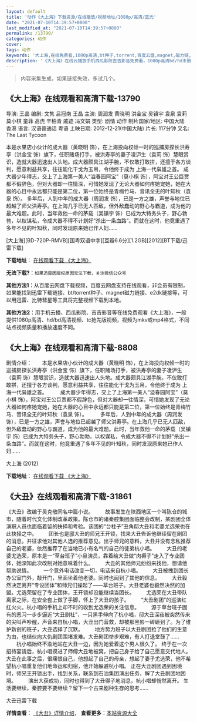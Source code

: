 ```yaml
---
layout: default
title: '动作《大上海》下载资源/在线播放/视频地址/1080p/高清/蓝光'
date: "2021-07-10T14:39:57+0800"
last_modified_at: "2021-07-10T14:39:57+0800"
permalink: /13790/
categories: 动作
cover:
tags: 动作
keywords: '大上海,在线免费看,1080p高清,bt种子,torrent,百度云盘,magnet,磁力链,迅雷下载资源'
description: '《大上海》在线云播放手机西瓜影院吉吉影音免费看，1080p高清bd/hd未删减完整版和tc抢先枪版，mkv/mp4格式，附带bt/torrent种子、magnet/磁力链、百度云盘、网盘资源迅雷下载链接'
---
```


>内容采集生成，如果链接失效，多试几个。


## 《大上海》在线观看和高清下载-13790

导演: 王晶 编剧: 文隽 吕冠南 王晶 主演: 周润发 黄晓明 洪金宝 吴镇宇 袁泉 袁莉 莫小棋 童菲 高虎 辛柏青 戚迹 冯文娟 类型: 剧情 动作 制片国家/地区: 中国大陆 香港 语言: 汉语普通话 粤语 上映日期: 2012-12-21(中国大陆) 片长: 117分钟 又名: The Last Tycoon

本是水果店小伙计的成大器（黄晓明 饰），在上海投向权倾一时的巡捕房探长洪寿亭（洪金宝 饰）旗下，任职赌场打手，被洪寿亭的妻子凌沪生（袁莉 饰）慧眼赏识，造就大器迅速出人头地。成大器颇具江湖手腕，不仅敢打敢拼，还擅于各方谈判，愿意利益共享，往往能化干戈为玉帛，令他终于成为 上海一代枭雄之首。 成大器少年得志，交上了上海第一美人“溢春园阿宝”（莫小棋 饰），阿宝对王公巨贾都不假辞色，但对大器却一往情深，可惜她发现了无论大器如何疼她宠她，她在大器的心目中永远都只能是第二位，第一位始终是青梅竹马、音讯全无的叶知秋（袁泉 饰）。 多年后，人到中年的成大器（周润发 饰），已是一方之雄，声誉与地位已超越了师父洪寿亭。在上海几乎已无人匹敌，但外敌蠢动的野心与霸道，成为他的最大难题。此时，当年救他一命的茅载（吴镇宇 饰）已成为大特务头子，野心勃勃，以权谋私，令成大器不得不计划好“杀出一条血路”。而就在这时，他竟重遇了多年不见的叶知秋，同时发现原来她已作人妇……


[大上海][BD-720P-RMVB][国粤双语中字][豆瓣6.6分][1.2GB][2012][BT下载/迅雷下载]

**下载地址**： [在线观看下载 《大上海》](https://www.btdx8.com/torrent/the_last_tycoon_2012.html) 


**无法下载?**：`如果迅雷因版权原因无法下载，关注微信公众号 `

**其他方法1**：从百度云网盘下载视频，百度云网盘支持在线观看，非会员有限制，如果能找到迅雷下载链接、bt/torrent种子、magnet磁力链接、e2dk链接等，可以用迅雷、比特彗星等工具将完整视频下载到本地。

**其他方法2**：用手机云播、西瓜影院、吉吉影音等在线免费观看《大上海》，一般提供1080p高清、hd/bd高清视频、tc抢先版视频，视频为mkv或mp4格式，不同站点视频质量和播放速度不同。


## 《大上海》在线观看和高清下载-8808

剧情介绍：　　本是水果店小伙计的成大器（黄晓明 饰），在上海投向权倾一时的巡捕房探长洪寿亭（洪金宝 饰）旗下，任职赌场打手，被洪寿亭的妻子凌沪生（袁莉 饰）慧眼赏识，造就大器迅速出人头地。成大器颇具江湖手腕，不仅敢打敢拼，还擅于各方谈判，愿意利益共享，往往能化干戈为玉帛，令他终于成为 上海一代枭雄之首。  　　成大器少年得志，交上了上海第一美人“溢春园阿宝”（莫小棋 饰），阿宝对王公巨贾都不假辞色，但对大器却一往情深，可惜她发现了无论大器如何疼她宠她，她在大器的心目中永远都只能是第二位，第一位始终是青梅竹马、音讯全无的叶知秋（袁泉 饰）。  　　多年后，人到中年的成大器（周润发 饰），已是一方之雄，声誉与地位已超越了师父洪寿亭。在上海几乎已无人匹敌，但外敌蠢动的野心与霸道，成为他的最大难题。此时，当年救他一命的茅载（吴镇宇 饰）已成为大特务头子，野心勃勃，以权谋私，令成大器不得不计划好“杀出一条血路”。而就在这时，他竟重遇了多年不见的叶知秋，同时发现原来她已作人妇……


大上海 (2012)

**下载地址**： [在线观看下载 《大上海》](https://www.btbtdy.me/btdy/dy10420.html) 


## 《大丑》在线观看和高清下载-31861

《大丑》改编于吴克敬同名中篇小说。 　　故事发生在陕西地区一个叫陈仓的城市，随着时代文化体制改革政策。陈仓市的诸秦腔集团面临整会改制，某剧团全体演职人员也面临着留的抉择和考验。该团的“台柱子&rdquo;丑角邸大丑和老婆尤选荣也在此抉择之中。 　　团长也是邸大丑的师兄王开锁，找来大丑告诉他继续留在剧团的消息。并征求他对其他人选的推荐意见。出乎师兄的意料，大丑并没有念私推荐自己的老婆，依然推荐了在当地已小有名气的自己的徒弟杭小唱。 　　大丑的老婆尤选荣，原本是一“草台班子”小旦演员，靠着给大丑做“肉褥子&rdquo;走入了专业团体，她深知此次改制对她意味着什么。 　　大丑的其他师兄纷纷来找他，想请他帮助说情。 　　一个意外电话改变一切，电话来自杭小唱。 　　大丑被拽到团长办公室门外，敲开门，里面坐着他老婆。同时也闻到了其他的信息。 　　大丑毅然决定离开“专设团体”和师兄们操起了&mdash;—草台班子。大丑老婆也毅然决然的加盟。尤选荣留在了专业团体，王开锁却没能继续当团长。 　　尤选荣在大丑带队离家之际，在安全套上做了手脚，怀上了大丑的孩子。 　　“大丑剧团”的巡演红红火火。杭小唱的手机上却不时的收到尤选荣的关注信息。 　　源于草台班子固有的恶习一步步逼近“大丑剧社”，一只黑手伸向了杭小唱，邸大丑深夜被突然传来的尖叫声吵醒，声音来自杭小唱，大丑出门营救，却被那黑影一砖砸到了。为了维护新创的班子，大丑选择了沉默。 　　地方势力班子以大丑剧团抢了他们的生意为由，也结伙向大仇剧团围堵发难。大丑剧团举步艰难，有人打退堂鼓了&hellip;… 　　杭小唱始终不渝地站在大丑一边，因为她爱着这个男人很久了。 终于在一次招待宴请后，杭小唱摸进了师傅大丑地被窝，把自己身子给了自己愿意交代地人。 大丑在此事之后，很痛恨自己，他想起了自己的母亲，想起了妻子尤选荣，他不希望杭小唱重复他们地命运和归宿，他开始躲避杭小唱。 正在大丑剧团遇到困境时，师兄王开锁出手，找到关系，联系到石油集团演出任务，解了大丑剧团地困境。 　　演出大获成功，同时也得到了大丑得子地消息，杭小唱却悄然离开。 生活要继续，秦腔要不要继续？留下一个古来剧种生存的思考&hellip;…


大丑迅雷下载

**详情查看**： [《大丑》详情介绍](/movie/31861/)， **查看更多**：[本站资源大全](/movie/t/all/)

